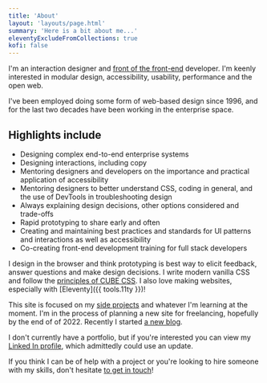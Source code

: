 ```yaml
---
title: 'About'
layout: 'layouts/page.html'
summary: 'Here is a bit about me...'
eleventyExcludeFromCollections: true
kofi: false
---
```

I'm an interaction designer and [front of the front-end](https://bradfrost.com/blog/post/front-of-the-front-end-and-back-of-the-front-end-web-development/) developer. I'm keenly interested in modular design, accessibility, usability, performance and the open web.

I've been employed doing some form of web-based design since 1996, and for the last two decades have been working in the enterprise space.

## Highlights include
* Designing complex end-to-end enterprise systems
* Designing interactions, including copy
* Mentoring designers and developers on the importance and practical application of accessibility
* Mentoring designers to better understand CSS, coding in general, and the use of DevTools in troubleshooting design
* Always explaining design decisions, other options considered and trade-offs
* Rapid prototyping to share early and often
* Creating and maintaining best practices and standards for UI patterns and interactions as well as accessibility
* Co-creating front-end development training for full stack developers

I design in the browser and think prototyping is best way to elicit feedback, answer questions and make design decisions. I write modern vanilla CSS and follow the [principles of CUBE CSS](https://cube.fyi/principles.html). I also love making websites, especially with [Eleventy]({{ tools.11ty }})!

This site is focused on my [side projects](/projects) and whatever I'm learning at the moment. I'm in the process of planning a new site for freelancing, hopefully by the end of of 2022. Recently I started [a new blog](https://danabyerly-junkdrawer.website/).

I don't currently have a portfolio, but if you're interested you can view my [Linked In profile](https://www.linkedin.com/in/danabyerly/), which admittedly could use an update.

If you think I can be of help with a project or you're looking to hire someone with my skills, don't hesitate [to get in touch](/contact/)!
